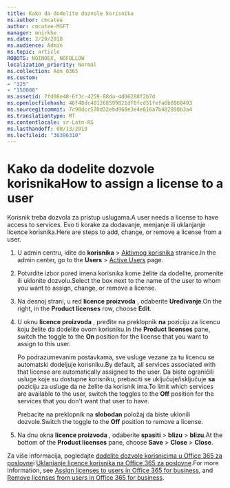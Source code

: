 ```yaml
---
title: Kako da dodelite dozvole korisnika
ms.author: cmcatee
author: cmcatee-MSFT
manager: mnirkhe
ms.date: 2/20/2018
ms.audience: Admin
ms.topic: article
ROBOTS: NOINDEX, NOFOLLOW
localization_priority: Normal
ms.collection: Adm_O365
ms.custom:
- "325"
- "150008"
ms.assetid: 7fd08e48-6f3c-4259-88da-4d06288f2b7d
ms.openlocfilehash: 46f48dc401268599821df0fcd51fefa0b8968493
ms.sourcegitcommit: 7c90dcc570d32ebd968e3e4e816a7b482890b3a4
ms.translationtype: MT
ms.contentlocale: sr-Latn-RS
ms.lasthandoff: 08/13/2019
ms.locfileid: "36386310"
---
```

# <a name="how-to-assign-a-license-to-a-user"></a><span data-ttu-id="7fdc7-102">Kako da dodelite dozvole korisnika</span><span class="sxs-lookup"><span data-stu-id="7fdc7-102">How to assign a license to a user</span></span>

<span data-ttu-id="7fdc7-103">Korisnik treba dozvola za pristup uslugama.</span><span class="sxs-lookup"><span data-stu-id="7fdc7-103">A user needs a license to have access to services.</span></span> <span data-ttu-id="7fdc7-104">Evo ti korake za dodavanje, menjanje ili uklanjanje licence korisnika.</span><span class="sxs-lookup"><span data-stu-id="7fdc7-104">Here are steps to add, change, or remove a license from a user.</span></span>
  
1. <span data-ttu-id="7fdc7-105">U admin centru, idite do **korisnika** \> [Aktivnog korisnika](https://go.microsoft.com/fwlink/p/?linkid=834822) stranice.</span><span class="sxs-lookup"><span data-stu-id="7fdc7-105">In the admin center, go to the **Users** \> [Active Users](https://go.microsoft.com/fwlink/p/?linkid=834822) page.</span></span>

2. <span data-ttu-id="7fdc7-106">Potvrdite izbor pored imena korisnika kome želite da dodelite, promenite ili uklonite dozvolu.</span><span class="sxs-lookup"><span data-stu-id="7fdc7-106">Select the box next to the name of the user to whom you want to assign, change, or remove a license.</span></span>

3. <span data-ttu-id="7fdc7-107">Na desnoj strani, u red **licence proizvoda** , odaberite **Uređivanje**.</span><span class="sxs-lookup"><span data-stu-id="7fdc7-107">On the right, in the **Product licenses** row, choose **Edit**.</span></span>

4. <span data-ttu-id="7fdc7-108">U oknu **licence proizvoda** , pređite na preklopnik **na** poziciju za licencu koju želite da dodelite ovom korisniku.</span><span class="sxs-lookup"><span data-stu-id="7fdc7-108">In the **Product licenses** pane, switch the toggle to the **On** position for the license that you want to assign to this user.</span></span>

    <span data-ttu-id="7fdc7-109">Po podrazumevanim postavkama, sve usluge vezane za tu licencu se automatski dodeljuje korisniku.</span><span class="sxs-lookup"><span data-stu-id="7fdc7-109">By default, all services associated with that license are automatically assigned to the user.</span></span> <span data-ttu-id="7fdc7-110">Da biste ograničili usluge koje su dostupne korisniku, prebaciti se uključuje/isključuje **sa** poziciju za usluge da ne želite da korisnik ima.</span><span class="sxs-lookup"><span data-stu-id="7fdc7-110">To limit which services are available to the user, switch the toggles to the **Off** position for the services that you don't want that user to have.</span></span>

    <span data-ttu-id="7fdc7-111">Prebacite na preklopnik na **slobodan** položaj da biste uklonili dozvole.</span><span class="sxs-lookup"><span data-stu-id="7fdc7-111">Switch the toggle to the **Off** position to remove a license.</span></span>

5. <span data-ttu-id="7fdc7-112">Na dnu okna **licence proizvoda** , odaberite **spasiti** \> **blizu** \> **blizu**.</span><span class="sxs-lookup"><span data-stu-id="7fdc7-112">At the bottom of the **Product licenses** pane, choose **Save** \> **Close** \> **Close**.</span></span>

<span data-ttu-id="7fdc7-113">Za više informacija, pogledajte [dodelite dozvole korisnicima u Office 365 za poslovne](https://docs.microsoft.com/en-us/office365/admin/subscriptions-and-billing/assign-licenses-to-users)i [Uklanjanje licence korisnika na Office 365 za poslovne](https://docs.microsoft.com/en-us/office365/admin/subscriptions-and-billing/remove-licenses-from-users).</span><span class="sxs-lookup"><span data-stu-id="7fdc7-113">For more information, see [Assign licenses to users in Office 365 for business](https://docs.microsoft.com/en-us/office365/admin/subscriptions-and-billing/assign-licenses-to-users), and [Remove licenses from users in Office 365 for business](https://docs.microsoft.com/en-us/office365/admin/subscriptions-and-billing/remove-licenses-from-users).</span></span>